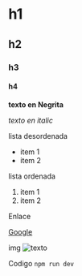 # h1
## h2
### h3
#### h4

**texto en Negrita**

*texto en italic*

lista desordenada
- item 1
- item 2

lista ordenada

1. item 1
2. item 2

Enlace

[Google](https://google.com)

img ![texto](https://url-de-imagen.jpg)

Codigo `npm run dev`

